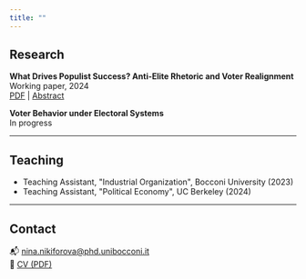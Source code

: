 ```yaml
---
title: ""
---
```


## Research

**What Drives Populist Success? Anti-Elite Rhetoric and Voter Realignment**  
Working paper, 2024  
[PDF](#) | [Abstract](#)

**Voter Behavior under Electoral Systems**  
In progress

---

## Teaching

- Teaching Assistant, "Industrial Organization", Bocconi University (2023)  
- Teaching Assistant, "Political Economy", UC Berkeley (2024)

---

## Contact

📬 nina.nikiforova@phd.unibocconi.it  
📄 [CV (PDF)](/cv.pdf)
